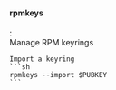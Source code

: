 #### rpmkeys
:   
    Manage RPM keyrings

    Import a keyring
    ```sh
    rpmkeys --import $PUBKEY
    ```

